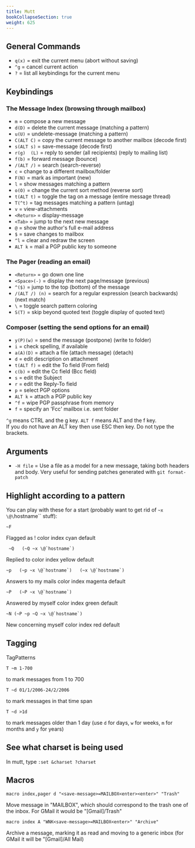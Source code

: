 ```yaml
---
title: Mutt
bookCollapseSection: true
weight: 625
---
```


## General Commands

* `q(x)`	= exit the current menu (abort without saving) 
* `^g`		= cancel current action 
* `?`		= list all keybindings for the current menu 

## Keybindings

### The Message Index  (browsing through mailbox)

* `m`		= compose a new message 
* `d(D)`	= delete the current message (matching a pattern) 
* `u(U)`	= undelete-message (matching a pattern) 
* `C(ALT C)` = copy the current message to another mailbox (decode first) 
* `s(ALT s)` = save-message (decode first) 
* `r(g)  (L)` = reply to sender (all recipients) (reply to mailing list) 
* `f(b)`	= forward message (bounce) 
* `/(ALT /)` = search  (search-reverse) 
* `c`		= change to a different mailbox/folder 
* `F(N)`	= mark as important (new) 
* `l`		= show messages matching a pattern 
* `o(O)`	= change the current sort method (reverse sort) 
* `t(ALT t)` = toggle the tag on a message (entire message thread) 
* `T(^t)`	= tag messages matching a pattern (untag) 
* `v`		= view-attachments 
* `<Return>` = display-message 
* `<Tab>`	= jump to the next new message 
* `@`		= show the author's full e-mail address 
* `$`		= save changes to mailbox 
* `^l`		= clear and redraw the screen 
* `ALT k`	= mail a PGP public key to someone 

### The Pager (reading an email)

* `<Return>`  = go down one line 
* `<Space>(-)` = display the next page/message (previous) 
* `^($)`	= jump to the top (bottom) of the message 
* `/(ALT /) (n)` = search for a regular expression (search backwards) (next match) 
* `\`		= toggle search pattern coloring 
* `S(T)`	= skip beyond quoted text (toggle display of quoted text) 
 
### Composer (setting the send options for an email)
 
* `y(P)(w)` = send the message  (postpone)  (write to folder) 
* `i`		= check spelling, if available 
* `a(A)(D)` = attach a file  (attach message)  (detach) 
* `d`	= edit description on attachment 
* `t(ALT f)` = edit the To field (From field) 
* `c(b)`	= edit the Cc field (Bcc field) 
* `s`	= edit the Subject 
* `r`	= edit the Reply-To field 
* `p`	= select PGP options 
* `ALT k` = attach a PGP public key 
* `^f` = wipe PGP passphrase from memory 
* `f`	= specify an 'Fcc' mailbox i.e. sent folder

`^g` means CTRL and the g key. `ALT f` means ALT and the f key.								
If you do not have an ALT key then use ESC then key. Do not type the brackets.								

## Arguments

* `-H file` = Use a file as a model for a new message, taking both headers and body. Very useful for sending patches generated with `git format-patch`

## Highlight according to a pattern

You can play with these for a start (probably want to get rid of
`~x \@\`hostname\`` stuff):

	~F

Flagged as !  color index cyan default 

	 ~Q   (~Q ~x \@`hostname`)

Replied to  color index yellow default

	~p   (~p ~x \@`hostname`)   (~x \@`hostname`)

Answers to my mails  color index magenta default 

	~P   (~P ~x \@`hostname`)

Answered by myself  color index green default

	~N (~P ~p ~Q ~x \@`hostname`)

New concerning myself  color index red default

## Tagging

TagPatterns

	T ~m 1-700
	
to mark messages from 1 to 700

	T ~d 01/1/2006-24/2/2006

to mark messages in that time span

	T ~d >1d

to mark messages older than 1 day (use `d` for days, `w` for weeks, `m` for months and `y` for years)

## See what charset is being used

In mutt, type `:set &charset ?charset`

## Macros

```
macro index,pager d "<save-message>=MAILBOX<enter><enter>" "Trash"
```

Move message in "MAILBOX", which should correspond to the trash one of the inbox. For GMail it would be "[Gmail]/Trash"

```
macro index A "WNK<save-message>=MAILBOX<enter>" "Archive"
```

Archive a message, marking it as read and moving to a generic inbox (for GMail it will be "[Gmail]/All Mail)
